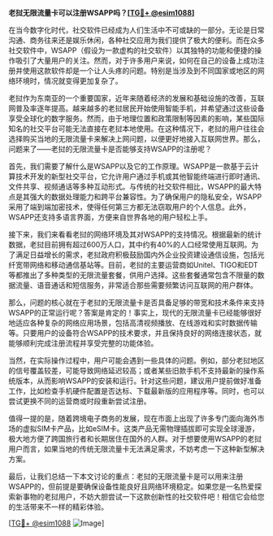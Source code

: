 **老挝无限流量卡可以注册WSAPP吗？[[TG💪+ @esim1088](https://t.me/s/esim1088)]**

在当今数字化时代，社交软件已经成为人们生活中不可或缺的一部分。无论是日常沟通、商务往来还是娱乐休闲，各种社交应用为我们提供了极大的便利。而在众多社交软件中，WSAPP（假设为一款虚构的社交软件）以其独特的功能和便捷的操作吸引了大量用户的关注。然而，对于许多用户来说，如何在自己的设备上成功注册并使用这款软件却是一个让人头疼的问题。特别是当涉及到不同国家或地区的网络环境时，情况就变得更加复杂了。

老挝作为东南亚的一个重要国家，近年来随着经济的发展和基础设施的改善，互联网普及率逐年提高。越来越多的老挝居民开始使用智能手机，并希望通过这些设备享受全球化的数字服务。然而，由于地理位置和政策限制等因素的影响，某些国际知名的社交平台可能无法直接在老挝本地使用。在这种情况下，老挝的用户往往会选择购买当地的无限流量卡来解决上网问题，以便更好地接入互联网世界。那么，问题来了——老挝的无限流量卡是否能够支持WSAPP的注册呢？

首先，我们需要了解什么是WSAPP以及它的工作原理。WSAPP是一款基于云计算技术开发的新型社交平台，它允许用户通过手机或其他智能终端进行即时通讯、文件共享、视频通话等多种互动形式。与传统的社交软件相比，WSAPP的最大特点是其强大的数据处理能力和跨平台兼容性。为了确保用户的隐私安全，WSAPP采用了端到端加密技术，使得任何第三方都无法窃取用户的个人信息。此外，WSAPP还支持多语言界面，方便来自世界各地的用户轻松上手。

接下来，我们来看看老挝的网络环境及其对WSAPP的支持情况。根据最新的统计数据，老挝目前拥有超过600万人口，其中约有40%的人口经常使用互联网。为了满足日益增长的需求，老挝政府积极鼓励国内外企业投资建设通信设施，包括光纤宽带网络和移动通信基站等。目前，老挝的主要运营商如Unitel、TIGO和EDT等都推出了多种类型的无限流量套餐，供用户选择。这些套餐通常包含不限量的数据流量、语音通话和短信服务，非常适合那些需要频繁访问互联网的用户群体。

那么，问题的核心就在于老挝的无限流量卡是否具备足够的带宽和技术条件来支持WSAPP的正常运行呢？答案是肯定的！事实上，现代的无限流量卡已经能够很好地适应各种复杂的网络应用场景，包括高清视频播放、在线游戏和实时数据传输等。只要用户的设备符合WSAPP的技术要求，并且保持良好的网络连接状态，就能够顺利完成注册流程并享受完整的功能体验。

当然，在实际操作过程中，用户可能会遇到一些具体的问题。例如，部分老挝地区的信号覆盖较差，可能导致网络延迟较高；或者某些旧款手机不支持最新的操作系统版本，从而影响WSAPP的安装和运行。针对这些问题，建议用户提前做好准备工作，比如检查手机硬件配置是否达标、下载最新版的应用程序等。同时，也可以尝试更换不同的运营商或时段重新尝试注册。

值得一提的是，随着跨境电子商务的发展，现在市面上出现了许多专门面向海外市场的虚拟SIM卡产品，比如eSIM卡。这类产品无需物理插拔即可实现全球漫游，极大地方便了跨国旅行者和长期居住在国外的人群。对于想要使用WSAPP的老挝用户而言，如果当地的传统无限流量卡无法满足需求，不妨考虑一下这种新型解决方案。

最后，让我们总结一下本文讨论的重点：老挝的无限流量卡是可以用来注册WSAPP的，但前提是要确保设备性能良好且网络环境稳定。如果您是一名热爱探索新事物的老挝用户，不妨大胆尝试一下这款创新性的社交软件吧！相信它会给您的生活带来不一样的精彩体验。

[[TG💪+ @esim1088](https://t.me/s/esim1088) ![Image](https://i.postimg.cc/4NQfJmqS/Snipaste-2025-05-13-00-14-12.png)]
